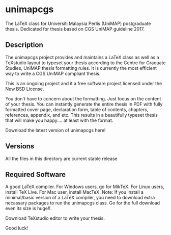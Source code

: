 # unimapcgs
The LaTeX class for Universiti Malaysia Perlis (UniMAP) postgraduate thesis. Dedicated for thesis based on CGS UniMAP guideline 2017. 

## Description
The unimapcgs project provides and maintains a LaTeX class as well as a TeXstudio layout to typeset your thesis according to the Centre for Graduate Studies, UniMAP thesis formatting rules. It is currently the most efficient way to write a CGS UniMAP compliant thesis.

This is an ongoing project and it a free software project licensed under the New BSD License.

You don't have to concern about the formatting. Just focus on the content of your thesis. You can instantly generate the entire thesis in PDF with fully formatted cover page, declaration form, table of contents, chapters, references, appendix, and etc. This results in a beautifully typeset thesis that will make you happy.... at least with the format. 

Download the latest version of unimapcgs here! 

## Versions
All the files in this directory are current stable release

## Required Software
A good LaTeX compiler. For Windows users, go for MikTeX. For Linux users, install TeX Live. For Mac user, install MacTeX. Note: If you install a minimal/basic version of a LaTeX compiler, you need to download extra necassary packages to run the unimapcgs class. Go for the full download even its size is huge!!. 

Download TeXstudio editor to write your thesis.

Good luck!
